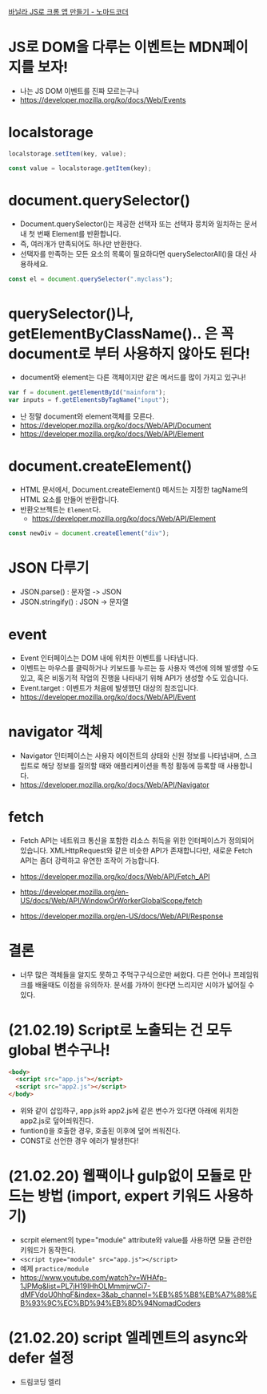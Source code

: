 [바닐라 JS로 크롬 앱 만들기 - 노마드코더](https://nomadcoders.co/javascript-for-beginners)

# JS로 DOM을 다루는 이벤트는 MDN페이지를 보자!

- 나는 JS DOM 이벤트를 진짜 모르는구나
- https://developer.mozilla.org/ko/docs/Web/Events

# localstorage

```js
localstorage.setItem(key, value);

const value = localstorage.getItem(key);
```

# document.querySelector()

- Document.querySelector()는 제공한 선택자 또는 선택자 뭉치와 일치하는 문서 내 첫 번째 Element를 반환합니다.
- 즉, 여러개가 만족되어도 하나만 반환한다.
- 선택자를 만족하는 모든 요소의 목록이 필요하다면 querySelectorAll()을 대신 사용하세요.

```js
const el = document.querySelector(".myclass");
```

# querySelector()나, getElementByClassName().. 은 꼭 document로 부터 사용하지 않아도 된다!

- document와 element는 다른 객체이지만 같은 메서드를 많이 가지고 있구나!

```js
var f = document.getElementById("mainform");
var inputs = f.getElementsByTagName("input");
```

- 난 정말 document와 element객체를 모른다.
- https://developer.mozilla.org/ko/docs/Web/API/Document
- https://developer.mozilla.org/ko/docs/Web/API/Element

# document.createElement()

- HTML 문서에서, Document.createElement() 메서드는 지정한 tagName의 HTML 요소를 만들어 반환합니다.
- 반환오브젝트는 `Element`다.
  - https://developer.mozilla.org/ko/docs/Web/API/Element

```js
const newDiv = document.createElement("div");
```

# JSON 다루기

- JSON.parse() : 문자열 -> JSON
- JSON.stringify() : JSON -> 문자열

# event

- Event 인터페이스는 DOM 내에 위치한 이벤트를 나타냅니다.
- 이벤트는 마우스를 클릭하거나 키보드를 누르는 등 사용자 액션에 의해 발생할 수도 있고, 혹은 비동기적 작업의 진행을 나타내기 위해 API가 생성할 수도 있습니다.
- Event.target : 이벤트가 처음에 발생했던 대상의 참조입니다.
- https://developer.mozilla.org/ko/docs/Web/API/Event

# navigator 객체

- Navigator 인터페이스는 사용자 에이전트의 상태와 신원 정보를 나타냅내며, 스크립트로 해당 정보를 질의할 때와 애플리케이션을 특정 활동에 등록할 때 사용합니다.
- https://developer.mozilla.org/ko/docs/Web/API/Navigator

# fetch

- Fetch API는 네트워크 통신을 포함한 리소스 취득을 위한 인터페이스가 정의되어 있습니다. XMLHttpRequest와 같은 비슷한 API가 존재합니다만, 새로운 Fetch API는 좀더 강력하고 유연한 조작이 가능합니다.

- https://developer.mozilla.org/ko/docs/Web/API/Fetch_API
- https://developer.mozilla.org/en-US/docs/Web/API/WindowOrWorkerGlobalScope/fetch
- https://developer.mozilla.org/en-US/docs/Web/API/Response

# 결론

- 너무 많은 객체들을 알지도 못하고 주먹구구식으로만 써왔다. 다른 언어나 프레임워크를 배울때도 이점을 유의하자. 문서를 가까이 한다면 느리지만 시야가 넓어질 수 있다.

# (21.02.19) Script로 노출되는 건 모두 global 변수구나!

```html
<body>
  <script src="app.js"></script>
  <script src="app2.js"></script>
</body>
```

- 위와 같이 삽입하구, app.js와 app2.js에 같은 변수가 있다면 아래에 위치한 app2.js로 덮어씌워진다.
- funtion()을 호출한 경우, 호출된 이후에 덮어 씌워진다.
- CONST로 선언한 경우 에러가 발생한다!

# (21.02.20) 웹팩이나 gulp없이 모듈로 만드는 방법 (import, expert 키워드 사용하기)

- scrpit element의 type="module" attribute와 value를 사용하면 모듈 관련한 키워드가 동작한다.
- `<script type="module" src="app.js"></script>`
- 예제 `practice/module`
- https://www.youtube.com/watch?v=WHAfp-1JPMg&list=PL7jH19IHhOLMmmjrwCi7-dMFVdoU0hhgF&index=3&ab_channel=%EB%85%B8%EB%A7%88%EB%93%9C%EC%BD%94%EB%8D%94NomadCoders

# (21.02.20) script 엘레멘트의 async와 defer 설정

- 드림코딩 엘리
